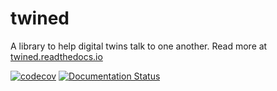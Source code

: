 # twined

A library to help digital twins talk to one another. Read more at [twined.readthedocs.io](https://twined.readthedocs.io)

[![codecov](https://codecov.io/gh/octue/twined/branch/master/graph/badge.svg)](https://codecov.io/gh/octue/twined)
[![Documentation Status](https://readthedocs.org/projects/twined/badge/?version=latest)](https://twined.readthedocs.io/en/latest/?badge=latest)
 
